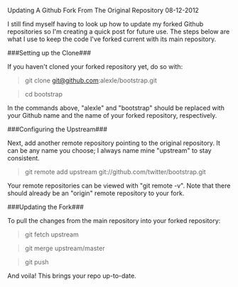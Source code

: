 Updating A Github Fork From The Original Repository
08-12-2012

I still find myself having to look up how to update my forked Github repositories so I'm creating a quick post for future use. The steps below are what I use to keep the code I've forked current with its main repository.

###Setting up the Clone###

If you haven't cloned your forked repository yet, do so with:

> git clone git@github.com:alexle/bootstrap.git

> cd bootstrap

In the commands above, "alexle" and "bootstrap" should be replaced with your Github name and the name of your forked repository, respectively.

###Configuring the Upstream###

Next, add another remote repository pointing to the original repository. It can be any name you choose; I always name mine "upstream" to stay consistent.

> git remote add upstream git://github.com/twitter/bootstrap.git

Your remote repositories can be viewed with "git remote -v". Note that there should already be an "origin" remote repository to your fork.

###Updating the Fork###

To pull the changes from the main repository into your forked repository:

> git fetch upstream

> git merge upstream/master

> git push

And voila! This brings your repo up-to-date.

